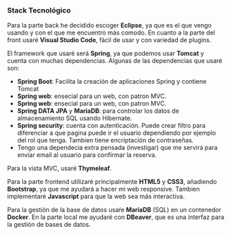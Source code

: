 ### Stack Tecnológico

Para la parte back he decidido escoger **Eclipse**, ya que es el que vengo usando y con el que me encuentro más comodo.
En cuanto a la parte del front usaré **Visual Studio Code**, fácil de usar y con variedad de plugins.

El framework que usaré será **Spring**, ya que podemos usar **Tomcat** y cuenta con muchas dependencias. Algunas de las dependencias que usaré son:
- **Spring Boot**: Facilita la creación de aplicaciones Spring y contiene Tomcat
- **Spring web**: ensecial para un web, con patron MVC.
- **Spring web**: ensecial para un web, con patron MVC.
- **Spring DATA JPA** y **MariaDB**: para controlar los datos de almacenamiento SQL usando Hibernate.
- **Spring security**: cuenta con autenticación. Puede crear filtro para diferenciar a que pagina puede ir el usuario dependiendo por ejemplo del rol que tenga. Tambien tiene encriptación de contraseñas.
- Tengo una dependecia extra pensada (investigar) que me servirá para enviar email al usuario para confirmar la reserva.

Para la vista MVC, usaré **Thymeleaf**.

Para la parte frontend utilizaré principalmente **HTML5** y **CSS3**, añadiendo **Bootstrap**, ya que me ayudará a hacer mi web responsive.
Tambien implementaré **Javascript** para que la web sea más interactiva.

Para la gestión de la base de datos usaŕe **MariaDB** (SQL) en un contenedor **Docker**. En la parte local me ayudaré con **DBeaver**, que es una interfaz para la gestión de bases de datos.
